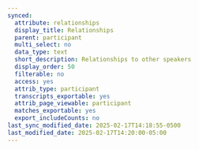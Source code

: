 ```yaml
---
synced:
  attribute: relationships
  display_title: Relationships
  parent: participant
  multi_select: no
  data_type: text
  short_description: Relationships to other speakers
  display_order: 50
  filterable: no
  access: yes
  attrib_type: participant
  transcripts_exportable: yes
  attrib_page_viewable: participant
  matches_exportable: yes
  export_includeCounts: no
last_sync_modified_date: 2025-02-17T14:18:55-0500
last_modified_date: 2025-02-17T14:20:00-05:00
---
```

